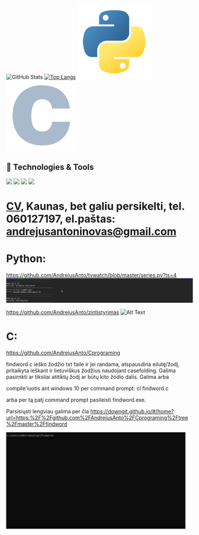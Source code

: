 <img src="https://github-readme-stats.vercel.app/api?username=AndrejusAnto&amp;show_icons=true" alt="GitHub Stats" width="625"> [![Top Langs](https://github-readme-stats.vercel.app/api/top-langs/?username=AndrejusAnto)](https://github.com/AndrejusAnto/github-readme-stats)
<img src="https://raw.githubusercontent.com/github/explore/80688e429a7d4ef2fca1e82350fe8e3517d3494d/topics/python/python.png" width="200" height="200" /><img src="https://raw.githubusercontent.com/github/explore/80688e429a7d4ef2fca1e82350fe8e3517d3494d/topics/c/c.png" width="190" height="190" />

## 🔧 Technologies & Tools
![](https://img.shields.io/badge/OS-Linux-informational?style=flat&logo=linux&logoColor=white&color=2bbc8a)
![](https://img.shields.io/badge/Code-Python-informational?style=flat&logo=python&logoColor=white&color=2bbc8a)
![](https://img.shields.io/badge/Code-C-informational?style=flat&logo=gnu-bash&logoColor=white&color=2bbc8a)
![](https://img.shields.io/badge/Shell-Bash-informational?style=flat&logo=gnu-bash&logoColor=white&color=2bbc8a)

# [CV](https://andrejusanto.github.io), Kaunas, bet galiu persikelti, tel. 060127197, el.paštas: andrejusantoninovas@gmail.com

# Python:

https://github.com/AndrejusAnto/tvwatch/blob/master/series.py?ts=4
![Alt Text](https://github.com/AndrejusAnto/tvwatch/blob/master/demo.gif)

https://github.com/AndrejusAnto/zintistyrimas
![Alt Text](https://github.com/AndrejusAnto/zintistyrimas/blob/master/demo.gif)

# C:

https://github.com/AndrejusAnto/Cprograming

findword.c ieško žodžio txt faile ir jei randama, atspausdina eilutę/žodį, pritaikyta ieškant ir lietuviškus žodžius naudojant casefolding. Galima pasirnkti ar tiksliai 
atitiktų žodį ar būtų kito žodio dalis. Galima arba

compile'iuotis ant windows 10 per command prompt: cl findword.c

arba per tą patį command prompt pasileisti findword.exe.

Parsisiųsti lengviau galima per čia https://downgit.github.io/#/home?url=https:%2F%2Fgithub.com%2FAndrejusAnto%2FCprograming%2Ftree%2Fmaster%2Ffindword

![Alt Text](https://github.com/AndrejusAnto/Cprograming/blob/master/newfindword.gif)
